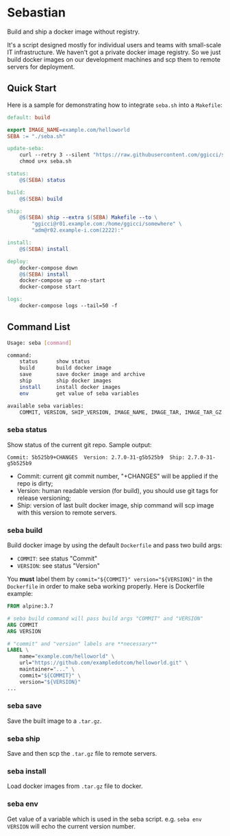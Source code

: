 # Sebastian

Build and ship a docker image without registry.

It's a script designed mostly for individual users and teams with small-scale IT infrastructure. We haven't got a private docker image registry. So we just build docker images on our development machines and scp them to remote servers for deployment.

## Quick Start

Here is a sample for demonstrating how to integrate `seba.sh` into a `Makefile`:

```Makefile
default: build

export IMAGE_NAME=example.com/helloworld
SEBA := "./seba.sh"

update-seba:
    curl --retry 3 --silent "https://raw.githubusercontent.com/ggicci/sebastian/master/seba.sh" --output seba.sh
    chmod u+x seba.sh

status:
    @$(SEBA) status

build:
    @$(SEBA) build

ship:
    @$(SEBA) ship --extra $(SEBA) Makefile --to \
        "ggicci@r01.example.com:/home/ggicci/somewhere" \
        "adm@r02.example-i.com(2222):"

install:
    @$(SEBA) install

deploy:
    docker-compose down
    @$(SEBA) install
    docker-compose up --no-start
    docker-compose start

logs:
    docker-compose logs --tail=50 -f
```

## Command List

```bash
Usage: seba [command]

command:
    status      show status
    build       build docker image
    save        save docker image and archive
    ship        ship docker images
    install     install docker images
    env         get value of seba variables

available seba variables:
    COMMIT, VERSION, SHIP_VERSION, IMAGE_NAME, IMAGE_TAR, IMAGE_TAR_GZ
```

### seba status

Show status of the current git repo. Sample output:

```
Commit: 5b525b9+CHANGES  Version: 2.7.0-31-g5b525b9  Ship: 2.7.0-31-g5b525b9
```

- Commit: current git commit number, "+CHANGES" will be applied if the repo is dirty;
- Version: human readable version (for build), you should use git tags for release versioning;
- Ship: version of last built docker image, ship command will scp image with this version to remote servers.

### seba build

Build docker image by using the default `Dockerfile` and pass two build args:

- `COMMIT`: see status "Commit"
- `VERSION`: see status "Version"

You **must** label them by `commit="${COMMIT}" version="${VERSION}"` in the `Dockerfile` in order to make seba working properly. Here is Dockerfile example:

```Dockerfile
FROM alpine:3.7

# seba build command will pass build args "COMMIT" and "VERSION"
ARG COMMIT
ARG VERSION

# "commit" and "version" labels are **necessary**
LABEL \
    name="example.com/helloworld" \
    url="https://github.com/exampledotcom/helloworld.git" \
    maintainer="..." \
    commit="${COMMIT}" \
    version="${VERSION}"
...
```

### seba save

Save the built image to a `.tar.gz`.

### seba ship

Save and then scp the `.tar.gz` file to remote servers.

### seba install

Load docker images from `.tar.gz` file to docker.

### seba env

Get value of a variable which is used in the seba script. e.g. `seba env VERSION` will echo the current version number.
